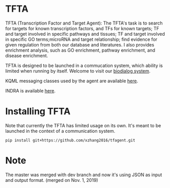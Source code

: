 # TFTA
TFTA (Transcription Factor and Target Agent): The TFTA's task is to search for targets for known transcription factors, and TFs for known targets; TF and target involved in specific pathways and tissues; TF and target involved in specific GO terms;microRNA and target relationship; find evidence for given regulation from both our database and literatures. I also provides enrichment analysis, such as GO enrichment, pathway enrichment, and disease enrichment.

TFTA is designed to be launched in a commucation system, which ability is limited when running by itself. Welcome to visit our [biodialog system](http://54.84.114.146/).

KQML messaging classes used by the agent are available [here](https://github.com/bgyori/pykqml).

INDRA is available [here](https://github.com/sorgerlab/indra).

# Installing TFTA
Note that currently the TFTA has limited usage on its own. It's
meant to be launched in the context of a communication system. 

`pip install git+https://github.com/xzhang2016/tfagent.git`

# Note
The master was merged with dev branch and now it's using JSON as input and output format. (merged on Nov. 1, 2019)
